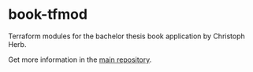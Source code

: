 # book-tfmod

Terraform modules for the bachelor thesis book application by Christoph Herb.

Get more information in the [main repository](https://github.com/chrishrb/thesis-infrastructure).
